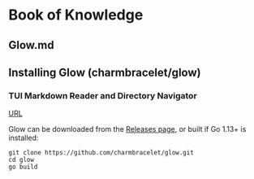 #	Book of Knowledge
##	Glow.md
##	Installing Glow (charmbracelet/glow)

###	TUI Markdown Reader and Directory Navigator

[URL](https://github.com/charmbracelet/glow)

Glow can be downloaded from the [Releases page](https://github.com/charmbracelet/glow/releases), or built if Go 1.13+ is installed:

```
git clone https://github.com/charmbracelet/glow.git
cd glow
go build
```
[//]: # ( vim: set ai noet nu sts=4 sw=4 ts=4 tw=78 filetype=markdown :)
